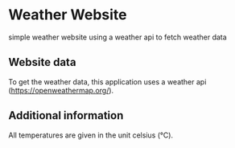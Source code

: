 # Weather Website

simple weather website using a weather api to fetch weather data

## Website data

To get the weather data, this application uses a weather api (https://openweathermap.org/).

## Additional information

All temperatures are given in the unit celsius (°C).